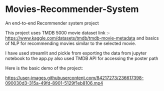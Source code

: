 # Movies-Recommender-System
An end-to-end Recommender system project

This project uses TMDB 5000 movie dataset 
link :- https://www.kaggle.com/datasets/tmdb/tmdb-movie-metadata
and basics of NLP for recommending movies similar to the selected movie.

I have used streamlit and pickle from exporting the data from jupyter notebook to the app.py
also used TMDB API for accessing the poster path 

Here is the basic demo of the project:


https://user-images.githubusercontent.com/84217273/236617398-090030d3-315a-49fd-8901-5129f1eb8106.mp4

